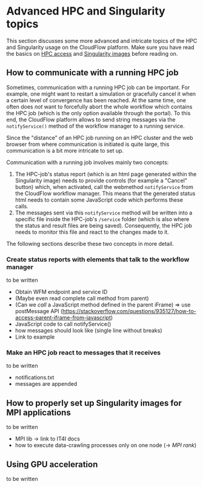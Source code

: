 # Advanced HPC and Singularity topics
This section discusses some more advanced and intricate topics of the HPC and
Singularity usage on the CloudFlow platform. Make sure you have read the
basics on [HPC access](basics_hpc.md) and [Singularity images](basics_singularity.md)
before reading on.

## How to communicate with a running HPC job
Sometimes, communication with a running HPC job can be important. For example,
one might want to restart a simulation or gracefully cancel it when a certain
level of convergence has been reached. At the same time, one often does _not_
want to forcefully abort the whole workflow which contains the HPC job (which is
the only option available through the portal). To this end, the CloudFlow
platform allows to send string messages via the `notifyService()` method of the
workflow manager to a running service.

Since the "distance" of an HPC job running on an HPC cluster and the web browser
from where communication is initiated is quite large, this communication is a
bit more intricate to set up.

Communication with a running job involves mainly two concepts:
1. The HPC-job's status report (which is an html page generated within the 
   Singularity image) needs to provide controls (for example a "Cancel" button)
   which, when activated, call the webmethod `notifyService` from the CloudFlow
   workflow manager. This means that the generated status html needs to contain
   some JavaScript code which performs these calls.
2. The messages sent via this `notifyService` method will be written into a
   specific file inside the HPC-job's `/service` folder (which is also where the
   status and result files are being saved). Consequently, the HPC job needs to
   monitor this file and react to the changes made to it.

The following sections describe these two concepts in more detail.

### Create status reports with elements that talk to the workflow manager
to be written

* Obtain WFM endpoint and service ID
* (Maybe even read complete call method from parent)
* (Can we _call_ a JavaScript method defined in the parent iFrame)
  => use postMessage API (https://stackoverflow.com/questions/935127/how-to-access-parent-iframe-from-javascript)
* JavaScript code to call notifyService()
* how messages should look like (single line without breaks)
* Link to example

### Make an HPC job react to messages that it receives
to be written

* notifications.txt
* messages are appended

## How to properly set up Singularity images for MPI applications
to be written

* MPI lib -> link to IT4I docs
* how to execute data-crawling processes only on one node (-> _MPI rank_)

## Using GPU acceleration
to be written